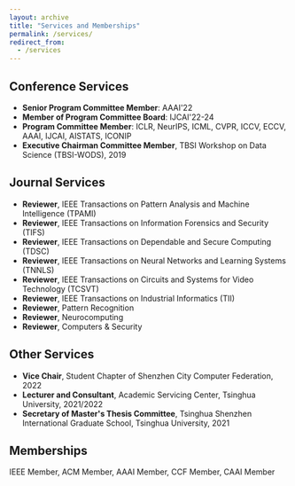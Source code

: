 ```yaml
---
layout: archive
title: "Services and Memberships"
permalink: /services/
redirect_from:
  - /services
---
```




## Conference Services

* **Senior Program Committee Member**: AAAI'22
* **Member of Program Committee Board**: IJCAI'22-24
* **Program Committee Member**: ICLR, NeurIPS, ICML, CVPR, ICCV, ECCV, AAAI, IJCAI, AISTATS, ICONIP
* **Executive Chairman Committee Member**, TBSI Workshop on Data Science (TBSI-WODS), 2019



## Journal Services
- **Reviewer**, IEEE Transactions on Pattern Analysis and Machine Intelligence (TPAMI)
- **Reviewer**, IEEE Transactions on Information Forensics and Security (TIFS)
- **Reviewer**, IEEE Transactions on Dependable and Secure Computing (TDSC)
- **Reviewer**, IEEE Transactions on Neural Networks and Learning Systems (TNNLS)
- **Reviewer**, IEEE Transactions on Circuits and Systems for Video Technology (TCSVT)
- **Reviewer**, IEEE Transactions on Industrial Informatics (TII)
- **Reviewer**, Pattern Recognition
- **Reviewer**, Neurocomputing
- **Reviewer**, Computers & Security



## Other Services
* **Vice Chair**, Student Chapter of Shenzhen City Computer Federation, 2022
* **Lecturer and Consultant**, Academic Servicing Center, Tsinghua University, 2021/2022
* **Secretary of Master's Thesis Committee**, Tsinghua Shenzhen International Graduate School, Tsinghua University, 2021

## Memberships
IEEE Member, ACM Member, AAAI Member, CCF Member, CAAI Member
